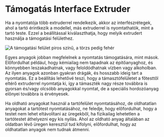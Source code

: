 # Támogatás Interface Extruder

Ha a nyomtatója több extruderrel rendelkezik, akkor az interfészrétegek, ahol a tartó érintkezik a modellel, más extruderrel is nyomtathatók, mint a tartó teste. Ezzel a beállítással kiválaszthatja, hogy melyik extrudert használja a támogatási felülethez.

<!--screenshot {
"image_path": "support_interface_extruder_nr.png",
"models": [
    {
        "script": "question_stick_clip.scad",
        "transformation": ["rotateY(90)"],
        "object_settings": {"extruder_nr": 1}
    }
],
"camera_position": [134, 134, 113],
"settings": {
    "support_enable": true,
    "support_interface_enable": true,
    "support_use_towers": false,
    "support_extruder_nr": 3,
    "support_interface_extruder_nr": 2
},
"colour_scheme": "material_colour",
"colours": 64
}-->

![A támogatási felület piros színű, a törzs pedig fehér](../images/support_interface_extruder_nr.png)

Egyes anyagok jobban megfelelnek a nyomtatás támogatására, mint mások. Előfordulhat például, hogy kémiailag nem tapadnak az építőanyaghoz, és könnyebben leszakadhatnak, vagy feloldódhatnak vízben vagy alkoholban. Az ilyen anyagok azonban gyakran drágák, és hosszabb ideig tart a nyomtatás. Ez a beállítás lehetővé teszi, hogy a támasztófelületet a főtesttől eltérő extruderrel nyomtatja ki, így a támaszték nagy része továbbra is gyorsan és/vagy olcsóbb anyagokkal nyomtat, de a speciális hordozóanyag előnyei továbbra is érvényesek.

Ha oldható anyagokat használ a tartófelület nyomtatásához, de oldhatatlan anyagokat a tartótest nyomtatásához, ne feledje, hogy előfordulhat, hogy a testet nem lehet eltávolítani az üregekből, ha fizikailag lehetetlen a tartótestet áthelyezni egy kis nyílás. Ahol az oldható anyag általában az oldatban lévő üregen keresztül tud kifolyni, előfordulhat, hogy az oldhatatlan anyagok nem tudnak átmenni.

